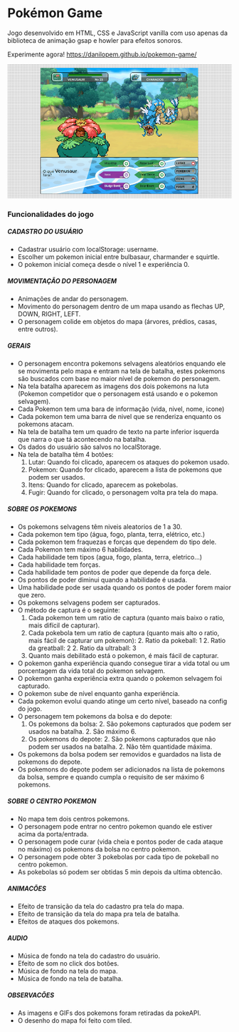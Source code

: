 # Pokémon Game

Jogo desenvolvido em HTML, CSS e JavaScript vanilla com uso apenas da biblioteca de animação gsap e howler para efeitos sonoros.

Experimente agora!
https://danilopem.github.io/pokemon-game/

[![Batalha](https://github.com/DaniloPem/pokemon-game/blob/main/examples/batalha.gif "Batalha")](https://github.com/DaniloPem/pokemon-game/blob/main/examples/batalha.gif "Batalha")

### Funcionalidades do jogo

##### CADASTRO DO USUÁRIO

- Cadastrar usuário com localStorage: username.
- Escolher um pokemon inicial entre bulbasaur, charmander e squirtle.
- O pokemon inicial começa desde o nível 1 e experiência 0.

##### MOVIMENTAÇÃO DO PERSONAGEM

- Animações de andar do personagem.
- Movimento do personagem dentro de um mapa usando as flechas UP, DOWN, RIGHT, LEFT.
- O personagem colide em objetos do mapa (árvores, prédios, casas, entre outros).

##### GERAIS

- O personagem encontra pokemons selvagens aleatórios enquando ele se movimenta pelo mapa e entram na tela de batalha, estes pokemons são buscados com base no maior nível de pokemon do personagem.
- Na tela batalha aparecem as imagens dos dois pokemons na luta (Pokemon competidor que o personagem está usando e o pokemon selvagem).
- Cada Pokemon tem uma bara de informação (vida, nivel, nome, icone)
- Cada pokemon tem uma barra de nivel que se renderiza enquanto os pokemons atacam.
- Na tela de batalha tem um quadro de texto na parte inferior isquerda que narra o que tá acontecendo na batalha.
- Os dados do usuário são salvos no localStorage.
- Na tela de batalha têm 4 botões:
  1.  Lutar: Quando foi clicado, aparecem os ataques do pokemon usado.
  1.  Pokemon: Quando for clicado, aparecem a lista de pokemons que podem ser usados.
  1.  Itens: Quando for clicado, aparecem as pokebolas.
  1.  Fugir: Quando for clicado, o personagem volta pra tela do mapa.

##### SOBRE OS POKEMONS

- Os pokemons selvagens têm niveis aleatorios de 1 a 30.
- Cada pokemon tem tipo (água, fogo, planta, terra, elétrico, etc.)
- Cada pokemon tem fraquezas e forças que dependem do tipo dele.
- Cada Pokemon tem máximo 6 habilidades.
- Cada habilidade tem tipos (agua, fogo, planta, terra, eletrico...)
- Cada habilidade tem forças.
- Cada habilidade tem pontos de poder que depende da força dele.
- Os pontos de poder diminui quando a habilidade é usada.
- Uma habilidade pode ser usada quando os pontos de poder forem maior que zero.
- Os pokemons selvagens podem ser capturados.
- O método de captura é o seguinte:
  1.  Cada pokemon tem um ratio de captura (quanto mais baixo o ratio, mais difícil de capturar).
  1.  Cada pokebola tem um ratio de captura (quanto mais alto o ratio, mais fácil de capturar um pokemon): 2. Ratio da pokeball: 1 2. Ratio da greatball: 2 2. Ratio da ultraball: 3
  1.  Quanto mais debilitado está o pokemon, é mais fácil de capturar.
- O pokemon ganha experiência quando consegue tirar a vida total ou um porcentagem da vida total do pokemon selvagem.
- O pokemon ganha experiência extra quando o pokemon selvagem foi capturado.
- O pokemon sube de nível enquanto ganha experiência.
- Cada pokemon evolui quando atinge um certo nível, baseado na config do jogo.
- O personagem tem pokemons da bolsa e do depote:
  1.  Os pokemons da bolsa: 2. São pokemons capturados que podem ser usados na batalha. 2. São máximo 6.
  1.  Os pokemons do depote: 2. São pokemons capturados que não podem ser usados na batalha. 2. Não têm quantidade máxima.
- Os pokemons da bolsa podem ser removidos e guardados na lista de pokemons do depote.
- Os pokemons do depote podem ser adicionados na lista de pokemons da bolsa, sempre e quando cumpla o requisito de ser máximo 6 pokemons.

##### SOBRE O CENTRO POKEMON

- No mapa tem dois centros pokemons.
- O personagem pode entrar no centro pokemon quando ele estiver acima da porta/entrada.
- O personagem pode curar (vida cheia e pontos poder de cada ataque no máximo) os pokemons da bolsa no centro pokemon.
- O personagem pode obter 3 pokebolas por cada tipo de pokeball no centro pokemon.
- As pokebolas só podem ser obtidas 5 min depois da ultima obtencão.

##### ANIMACÕES

- Efeito de transição da tela do cadastro pra tela do mapa.
- Efeito de transição da tela do mapa pra tela de batalha.
- Efeitos de ataques dos pokemons.

##### AUDIO

- Música de fondo na tela do cadastro do usuário.
- Efeito de som no click dos botões.
- Música de fondo na tela do mapa.
- Música de fondo na tela de batalha.

##### OBSERVACÕES

- As imagens e GIFs dos pokemons foram retiradas da pokeAPI.
- O desenho do mapa foi feito com tiled.
